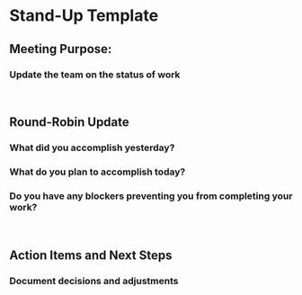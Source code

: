 # Stand-Up Template

## Meeting Purpose:
### Update the team on the status of work  
&nbsp;
## Round-Robin Update
### What did you accomplish yesterday?
### What do you plan to accomplish today?
### Do you have any blockers preventing you from completing your work?  
&nbsp;
## Action Items and Next Steps
### Document decisions and adjustments
